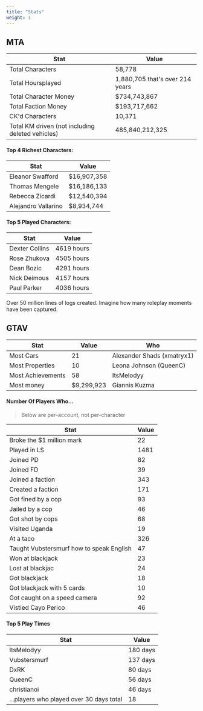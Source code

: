 ```yaml
---
title: "Stats"
weight: 1
---
```


## MTA

| Stat                                             | Value                           |
| ------------------------------------------------ | ------------------------------- |
| Total Characters                                 | 58,778                          |
| Total Hoursplayed                                | 1,880,705 that's over 214 years |
| Total Character Money                            | $734,743,867                    |
| Total Faction Money                              | $193,717,662                    |
| CK'd Characters                                  | 10,371                          |
| Total KM driven (not including deleted vehicles) | 485,840,212,325                 |

#### Top 4 Richest Characters:

| Stat                | Value       |
| ------------------- | ----------- |
| Eleanor Swafford    | $16,907,358 |
| Thomas Mengele      | $16,186,133 |
| Rebecca Zicardi     | $12,540,394 |
| Alejandro Vallarino | $8,934,744  |

#### Top 5 Played Characters:

| Stat           | Value      |
| -------------- | ---------- |
| Dexter Collins | 4619 hours |
| Rose Zhukova   | 4505 hours |
| Dean Bozic     | 4291 hours |
| Nick Deimous   | 4157 hours |
| Paul Parker    | 4036 hours |

Over 50 million lines of logs created. Imagine how many roleplay moments have been captured.

## GTAV

| Stat              | Value      | Who                        |
| ----------------- | ---------- | -------------------------- |
| Most Cars         | 21         | Alexander Shads (xmatryx1) |
| Most Properties   | 10         | Leona Johnson (QueenC)     |
| Most Achievements | 58         | ItsMelodyy                 |
| Most money        | $9,299,923 | Giannis Kuzma              |

#### Number Of Players Who...

> Below are per-account, not per-character

| Stat                                     | Value |
| ---------------------------------------- | ----- |
| Broke the $1 million mark                | 22    |
| Played in LS                             | 1481  |
| Joined PD                                | 82    |
| Joined FD                                | 39    |
| Joined a faction                         | 343   |
| Created a faction                        | 171   |
| Got fined by a cop                       | 93    |
| Jailed by a cop                          | 46    |
| Got shot by cops                         | 68    |
| Visited Uganda                           | 19    |
| At a taco                                | 326   |
| Taught Vubstersmurf how to speak English | 47    |
| Won at blackjack                         | 23    |
| Lost at blackjac                         | 24    |
| Got blackjack                            | 18    |
| Got blackjack with 5 cards               | 10    |
| Got caught on a speed camera             | 92    |
| Vistied Cayo Perico                      | 46    |

#### Top 5 Play Times

| Stat                                     | Value    |
| ---------------------------------------- | -------- |
| ItsMelodyy                               | 180 days |
| Vubstersmurf                             | 137 days |
| DxRK                                     | 80 days  |
| QueenC                                   | 56 days  |
| christianoi                              | 46 days  |
| ...players who played over 30 days total | 18       |